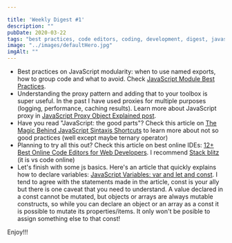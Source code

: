 ```yaml
---

title: 'Weekly Digest #1'
description: ""
pubDate: 2020-03-22
tags: "best practices, code editors, coding, development, digest, javascript, js, vanilla JavaScript, Weekly Digest"
image: "../images/defaultHero.jpg"
imgAlt: ""
---
```

- Best practices on JavaScript modularity: when to use named exports, how to group code and what to avoid. Check [JavaScript Module Best Practices](https://dmitripavlutin.com/javascript-modules-best-practices/).
- Understanding the proxy pattern and adding that to your toolbox is super useful. In the past I have used proxies for multiple purposes (logging, performance, caching results). Learn more about JavaScript proxy in [JavaScript Proxy Object Explained post](https://areknawo.com/javascript-proxy-object-explained/).
- Have you read "JavaScript: the good parts"? Check this article on [The Magic Behind JavaScript Sintaxis Shortcuts](https://areknawo.com/the-magic-behind-javascript-syntax-shortcuts/) to learn more about not so good practices (well except maybe ternary operator)
- Planning to try all this out? Check this article on best online IDEs: [12+ Best Online Code Editors for Web Developers](https://flatlogic.com/blog/12-best-online-code-editors-for-web-developers/). I recommend [Stack blitz](https://stackblitz.com/) (it is vs code online)
- Let's finish with some js basics. Here's an article that quickly explains how to declare variables: [JavaScript Variables: var and let and const](https://www.prestonlamb.com/blog/javascript-variables-var-and-let-and-const). I tend to agree with the statements made in the article, const is your ally but there is one caveat that you need to understand. A value declared in a const cannot be mutated, but objects or arrays are always mutable constructs, so while you can declare an object or an array as a const it is possible to mutate its properties/items. It only won't be posible to assign something else to that const!

Enjoy!!!

